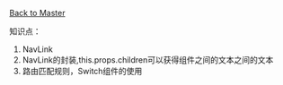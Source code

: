 [Back to Master](/#demo06)

知识点：

1. NavLink
2. NavLink的封装,this.props.children可以获得组件之间的文本<XXX>之间的文本</XXX>
3. 路由匹配规则，Switch组件的使用
